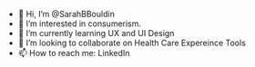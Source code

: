 - 👋 Hi, I’m @SarahBBouldin
- 👀 I’m interested in consumerism.
- 🌱 I’m currently learning UX and UI Design
- 💞️ I’m looking to collaborate on Health Care Expereince Tools
- 📫 How to reach me: LinkedIn

<!---
SarahBBouldin/SarahBBouldin is a ✨ special ✨ repository because its `README.md` (this file) appears on your GitHub profile.
You can click the Preview link to take a look at your changes.
--->
